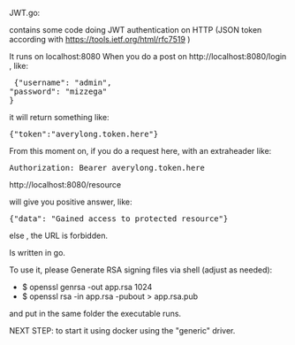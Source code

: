 JWT.go:

contains some code doing JWT authentication on HTTP (JSON token according with https://tools.ietf.org/html/rfc7519 )

It runs on localhost:8080 
When you do a post on http://localhost:8080/login , like:

<pre> {"username": "admin",
"password": "mizzega"
}
</pre>
it will return something like:

<pre>
{"token":"averylong.token.here"}
</pre>

From this moment on, if you do a request here, with an extraheader like:

<pre>
Authorization: Bearer averylong.token.here
</pre>

http://localhost:8080/resource

will give you positive answer, like:

<pre>
{"data": "Gained access to protected resource"}
</pre>

else , the URL is forbidden.


Is written in go.

To use it, please Generate RSA signing files via shell (adjust as needed):

- $ openssl genrsa -out app.rsa 1024
- $ openssl rsa -in app.rsa -pubout > app.rsa.pub

and put in the same folder the executable runs.


NEXT STEP: to start it using docker using the "generic" driver.


